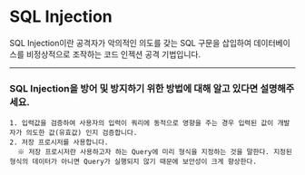 # SQL Injection

SQL Injection이란 공격자가 악의적인 의도를 갖는 SQL 구문을 삽입하여 데이터베이스를 비정상적으로 조작하는 코드 인젝션 공격 기법입니다.

---

### SQL Injection을 방어 및 방지하기 위한 방법에 대해 알고 있다면 설명해주세요.
````
1. 입력값을 검증하여 사용자의 입력이 쿼리에 동적으로 영향을 주는 경우 입력된 값이 개발자가 의도한 값(유효값) 인지 검증합니다.
2. 저장 프로시저를 사용합니다.
  ※ 저장 프로시저란 사용하고자 하는 Query에 미리 형식을 지정하는 것을 말한다. 지정된 형식의 데이터가 아니면 Query가 실행되지 않기 때문에 보안성이 크게 향상한다.
````